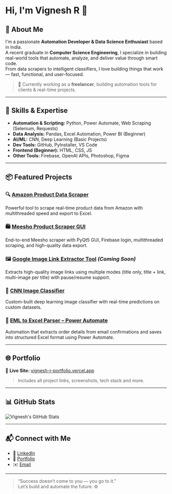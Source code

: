 # Hi, I'm Vignesh R 👋

## 🚀 About Me

I'm a passionate **Automation Developer & Data Science Enthusiast** based in India.  
A recent graduate in **Computer Science Engineering**, I specialize in building real-world tools that automate, analyze, and deliver value through smart code.  
From data scrapers to intelligent classifiers, I love building things that work — fast, functional, and user-focused.

> 🔧 Currently working as a **freelancer**, building automation tools for clients & real-time projects.

---

## 🧠 Skills & Expertise

- **Automation & Scripting:** Python, Power Automate, Web Scraping (Selenium, Requests)
- **Data Analysis:** Pandas, Excel Automation, Power BI (Beginner)
- **AI/ML:** CNN, Deep Learning (Basic Projects)
- **Dev Tools:** GitHub, PyInstaller, VS Code
- **Frontend (Beginner):** HTML, CSS, JS
- **Other Tools:** Firebase, OpenAI APIs, Photoshop, Figma

---

## 📦 Featured Projects

### 🔍 [Amazon Product Data Scraper](https://github.com/Vichu-R/Amazon-Data-Scraper)
Powerful tool to scrape real-time product data from Amazon with multithreaded speed and export to Excel.

### 🛍️ [Meesho Product Scraper GUI](https://github.com/Vichu-R/Meesho-Data-Scraper)
End-to-end Meesho scraper with PyQt5 GUI, Firebase login, multithreaded scraping, and high-quality data export.

### 🖼️ [Google Image Link Extractor Tool](https://github.com/Vichu-R/Image-Link-Extractor) *(Coming Soon)*
Extracts high-quality image links using multiple modes (title only, title + link, multi-image per title) with pause/resume support.

### 🧠 [CNN Image Classifier](https://github.com/Vichu-R/CNN-Image-Classifier)
Custom-built deep learning image classifier with real-time predictions on custom datasets.

### 📧 [EML to Excel Parser – Power Automate](https://github.com/Vichu-R/EML-to-Excel-PowerAutomate)
Automation that extracts order details from email confirmations and saves into structured Excel format using Power Automate.

---

## 🌐 Portfolio

🔗 **Live Site:** [vignesh-r-portfolio.vercel.app](https://vignesh-r-portfolio.vercel.app)

> Includes all project links, screenshots, tech stack and more.

---

## 📊 GitHub Stats

![Vignesh's GitHub Stats](https://github-readme-stats.vercel.app/api?username=Vichu-R&show_icons=true&theme=radical)

---

## 📬 Connect with Me

- 💼 [LinkedIn](https://www.linkedin.com/in/vignesh-r-2003/)
- 📂 [Portfolio](https://vignesh-r-portfolio.vercel.app)
- ✉️ [Email](mailto:vignesh.rajeshkumar2003@gmail.com)

---

> “Success doesn’t come to you — you go to it.”  
> Let’s build and automate the future. ⚙️

